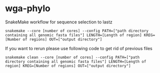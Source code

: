 # wga-phylo

SnakeMake workflow for sequence selection to lastz

`snakemake --core [number of cores] --config PATH=["path directory containing all genomic fasta files"] LENGTH=[Length of region] KREG=[Number of regions] OUT=["output directory"]`

If you want to rerun please use following code to get rid of previous files

`snakemake clean --core [number of cores] --config PATH=["path directory containing all genomic fasta files"] LENGTH=[Length of region] KREG=[Number of regions] OUT=["output directory"]`
